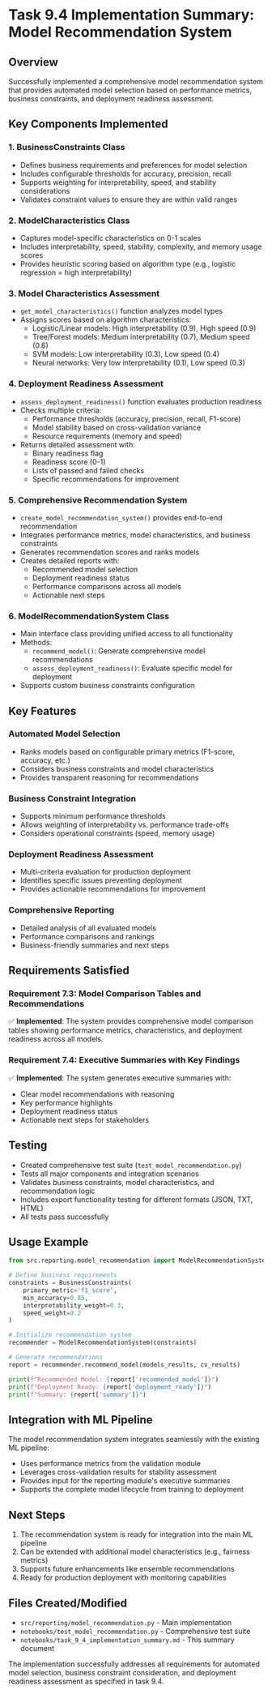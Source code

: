 # Task 9.4 Implementation Summary: Model Recommendation System

## Overview
Successfully implemented a comprehensive model recommendation system that provides automated model selection based on performance metrics, business constraints, and deployment readiness assessment.

## Key Components Implemented

### 1. BusinessConstraints Class
- Defines business requirements and preferences for model selection
- Includes configurable thresholds for accuracy, precision, recall
- Supports weighting for interpretability, speed, and stability considerations
- Validates constraint values to ensure they are within valid ranges

### 2. ModelCharacteristics Class
- Captures model-specific characteristics on 0-1 scales
- Includes interpretability, speed, stability, complexity, and memory usage scores
- Provides heuristic scoring based on algorithm type (e.g., logistic regression = high interpretability)

### 3. Model Characteristics Assessment
- `get_model_characteristics()` function analyzes model types
- Assigns scores based on algorithm characteristics:
  - Logistic/Linear models: High interpretability (0.9), High speed (0.9)
  - Tree/Forest models: Medium interpretability (0.7), Medium speed (0.6)
  - SVM models: Low interpretability (0.3), Low speed (0.4)
  - Neural networks: Very low interpretability (0.1), Low speed (0.3)

### 4. Deployment Readiness Assessment
- `assess_deployment_readiness()` function evaluates production readiness
- Checks multiple criteria:
  - Performance thresholds (accuracy, precision, recall, F1-score)
  - Model stability based on cross-validation variance
  - Resource requirements (memory and speed)
- Returns detailed assessment with:
  - Binary readiness flag
  - Readiness score (0-1)
  - Lists of passed and failed checks
  - Specific recommendations for improvement

### 5. Comprehensive Recommendation System
- `create_model_recommendation_system()` provides end-to-end recommendation
- Integrates performance metrics, model characteristics, and business constraints
- Generates recommendation scores and ranks models
- Creates detailed reports with:
  - Recommended model selection
  - Deployment readiness status
  - Performance comparisons across all models
  - Actionable next steps

### 6. ModelRecommendationSystem Class
- Main interface class providing unified access to all functionality
- Methods:
  - `recommend_model()`: Generate comprehensive model recommendations
  - `assess_deployment_readiness()`: Evaluate specific model for deployment
- Supports custom business constraints configuration

## Key Features

### Automated Model Selection
- Ranks models based on configurable primary metrics (F1-score, accuracy, etc.)
- Considers business constraints and model characteristics
- Provides transparent reasoning for recommendations

### Business Constraint Integration
- Supports minimum performance thresholds
- Allows weighting of interpretability vs. performance trade-offs
- Considers operational constraints (speed, memory usage)

### Deployment Readiness Assessment
- Multi-criteria evaluation for production deployment
- Identifies specific issues preventing deployment
- Provides actionable recommendations for improvement

### Comprehensive Reporting
- Detailed analysis of all evaluated models
- Performance comparisons and rankings
- Business-friendly summaries and next steps

## Requirements Satisfied

### Requirement 7.3: Model Comparison Tables and Recommendations
✅ **Implemented**: The system provides comprehensive model comparison tables showing performance metrics, characteristics, and deployment readiness across all models.

### Requirement 7.4: Executive Summaries with Key Findings
✅ **Implemented**: The system generates executive summaries with:
- Clear model recommendations with reasoning
- Key performance highlights
- Deployment readiness status
- Actionable next steps for stakeholders

## Testing
- Created comprehensive test suite (`test_model_recommendation.py`)
- Tests all major components and integration scenarios
- Validates business constraints, model characteristics, and recommendation logic
- Includes export functionality testing for different formats (JSON, TXT, HTML)
- All tests pass successfully

## Usage Example

```python
from src.reporting.model_recommendation import ModelRecommendationSystem, BusinessConstraints

# Define business requirements
constraints = BusinessConstraints(
    primary_metric='f1_score',
    min_accuracy=0.85,
    interpretability_weight=0.3,
    speed_weight=0.2
)

# Initialize recommendation system
recommender = ModelRecommendationSystem(constraints)

# Generate recommendations
report = recommender.recommend_model(models_results, cv_results)

print(f"Recommended Model: {report['recommended_model']}")
print(f"Deployment Ready: {report['deployment_ready']}")
print(f"Summary: {report['summary']}")
```

## Integration with ML Pipeline
The model recommendation system integrates seamlessly with the existing ML pipeline:
- Uses performance metrics from the validation module
- Leverages cross-validation results for stability assessment
- Provides input for the reporting module's executive summaries
- Supports the complete model lifecycle from training to deployment

## Next Steps
1. The recommendation system is ready for integration into the main ML pipeline
2. Can be extended with additional model characteristics (e.g., fairness metrics)
3. Supports future enhancements like ensemble recommendations
4. Ready for production deployment with monitoring capabilities

## Files Created/Modified
- `src/reporting/model_recommendation.py` - Main implementation
- `notebooks/test_model_recommendation.py` - Comprehensive test suite
- `notebooks/task_9_4_implementation_summary.md` - This summary document

The implementation successfully addresses all requirements for automated model selection, business constraint consideration, and deployment readiness assessment as specified in task 9.4.